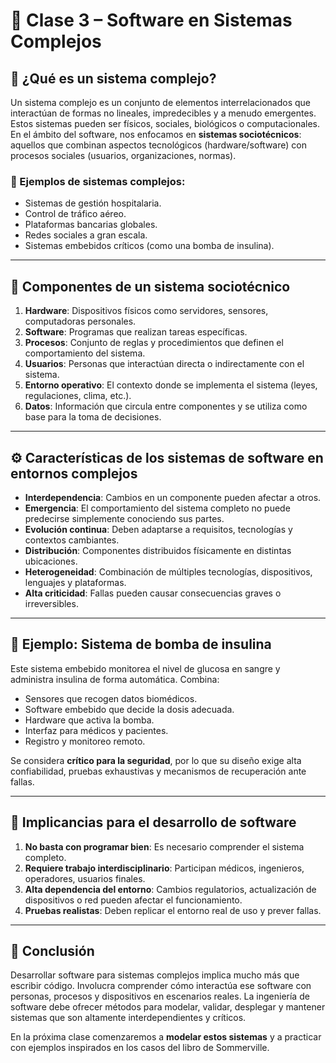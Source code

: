 # 📘 Clase 3 – Software en Sistemas Complejos

## 🧠 ¿Qué es un sistema complejo?

Un sistema complejo es un conjunto de elementos interrelacionados que interactúan de formas no lineales, impredecibles y a menudo emergentes. Estos sistemas pueden ser físicos, sociales, biológicos o computacionales. En el ámbito del software, nos enfocamos en **sistemas sociotécnicos**: aquellos que combinan aspectos tecnológicos (hardware/software) con procesos sociales (usuarios, organizaciones, normas).

### 🎯 Ejemplos de sistemas complejos:
- Sistemas de gestión hospitalaria.
- Control de tráfico aéreo.
- Plataformas bancarias globales.
- Redes sociales a gran escala.
- Sistemas embebidos críticos (como una bomba de insulina).

---

## 🧩 Componentes de un sistema sociotécnico

1. **Hardware**: Dispositivos físicos como servidores, sensores, computadoras personales.
2. **Software**: Programas que realizan tareas específicas.
3. **Procesos**: Conjunto de reglas y procedimientos que definen el comportamiento del sistema.
4. **Usuarios**: Personas que interactúan directa o indirectamente con el sistema.
5. **Entorno operativo**: El contexto donde se implementa el sistema (leyes, regulaciones, clima, etc.).
6. **Datos**: Información que circula entre componentes y se utiliza como base para la toma de decisiones.

---

## ⚙️ Características de los sistemas de software en entornos complejos

- **Interdependencia**: Cambios en un componente pueden afectar a otros.
- **Emergencia**: El comportamiento del sistema completo no puede predecirse simplemente conociendo sus partes.
- **Evolución continua**: Deben adaptarse a requisitos, tecnologías y contextos cambiantes.
- **Distribución**: Componentes distribuidos físicamente en distintas ubicaciones.
- **Heterogeneidad**: Combinación de múltiples tecnologías, dispositivos, lenguajes y plataformas.
- **Alta criticidad**: Fallas pueden causar consecuencias graves o irreversibles.

---

## 🧪 Ejemplo: Sistema de bomba de insulina

Este sistema embebido monitorea el nivel de glucosa en sangre y administra insulina de forma automática. Combina:
- Sensores que recogen datos biomédicos.
- Software embebido que decide la dosis adecuada.
- Hardware que activa la bomba.
- Interfaz para médicos y pacientes.
- Registro y monitoreo remoto.

Se considera **crítico para la seguridad**, por lo que su diseño exige alta confiabilidad, pruebas exhaustivas y mecanismos de recuperación ante fallas.

---

## 🧠 Implicancias para el desarrollo de software

1. **No basta con programar bien**: Es necesario comprender el sistema completo.
2. **Requiere trabajo interdisciplinario**: Participan médicos, ingenieros, operadores, usuarios finales.
3. **Alta dependencia del entorno**: Cambios regulatorios, actualización de dispositivos o red pueden afectar el funcionamiento.
4. **Pruebas realistas**: Deben replicar el entorno real de uso y prever fallas.

---

## 📌 Conclusión

Desarrollar software para sistemas complejos implica mucho más que escribir código. Involucra comprender cómo interactúa ese software con personas, procesos y dispositivos en escenarios reales. La ingeniería de software debe ofrecer métodos para modelar, validar, desplegar y mantener sistemas que son altamente interdependientes y críticos.

En la próxima clase comenzaremos a **modelar estos sistemas** y a practicar con ejemplos inspirados en los casos del libro de Sommerville.
